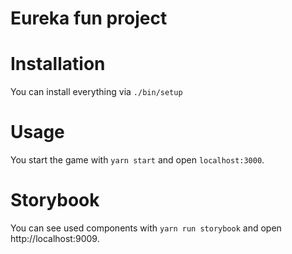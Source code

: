 # Eureka fun project

# Installation

You can install everything via `./bin/setup`

# Usage

You start the game with `yarn start` and open `localhost:3000`.

# Storybook

You can see used components with `yarn run storybook` and open http://localhost:9009.
